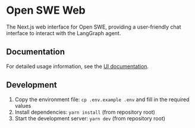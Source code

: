 # Open SWE Web

The Next.js web interface for Open SWE, providing a user-friendly chat interface to interact with the LangGraph agent.

## Documentation

For detailed usage information, see the [UI documentation](https://docs.langchain.com/labs/swe/usage/ui).

## Development

1. Copy the environment file: `cp .env.example .env` and fill in the required values
2. Install dependencies: `yarn install` (from repository root)
3. Start the development server: `yarn dev` (from repository root)
